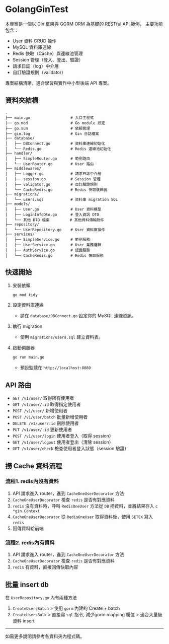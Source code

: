
# GolangGinTest

本專案是一個以 Gin 框架與 GORM ORM 為基礎的 RESTful API 範例，
主要功能包含：

- User 資料 CRUD 操作
- MySQL 資料庫連線
- Redis 快取（Cache）與連線池管理
- Session 管理（登入、登出、驗證）
- 請求日誌（log）中介層
- 自訂驗證規則（validator）

專案結構清晰，適合學習與實作中小型後端 API 專案。

## 資料夾結構

```
.
├── main.go                  # 入口主程式
├── go.mod                   # Go module 設定
├── go.sum                   # 依賴管理
├── gin.log                  # Gin 日誌檔案
├── database/
│   ├── DBConnect.go         # 資料庫連線初始化
│   └── Redis.go             # Redis 連線池初始化
├── handler/
│   ├── SimpleRouter.go      # 範例路由
│   └── UserRouter.go        # User 路由
├── middlewares/
│   ├── Logger.go            # 請求日誌中介層
│   ├── session.go           # Session 管理
│   ├── validator.go         # 自訂驗證規則
│   └── CacheRedis.go        # Redis 快取裝飾器
├── migrations/
│   └── users.sql            # 資料庫 migration SQL
├── models/
│   ├── User.go              # User 資料模型
│   ├── LoginInfoDto.go      # 登入資訊 DTO
│   └── 其他 DTO 檔案         # 其他資料傳輸物件
├── repository/
│   └── UserRepository.go    # User 資料庫操作
├── services/
│   ├── SimpleService.go     # 範例服務
│   ├── UserService.go       # User 業務邏輯
│   ├── AuthService.go       # 認證服務
│   └── CacheRedis.go        # Redis 快取服務
```

## 快速開始

1. 安裝依賴
   ```sh
   go mod tidy
   ```

2. 設定資料庫連線
   - 請在 `database/DBConnect.go` 設定你的 MySQL 連線資訊。

3. 執行 migration
   - 使用 `migrations/users.sql` 建立資料表。

4. 啟動伺服器
   ```sh
   go run main.go
   ```
   - 預設監聽在 `http://localhost:8080`

## API 路由

- `GET /v1/user/`           取得所有使用者
- `GET /v1/user/:id`        取得指定使用者
- `POST /v1/user/`          新增使用者
- `POST /v1/user/batch`     批量新增使用者
- `DELETE /v1/user/:id`     刪除使用者
- `PUT /v1/user/:id`        更新使用者
- `POST /v1/user/login`     使用者登入（取得 session）
- `GET /v1/user/logout`     使用者登出（清除 session）
- `GET /v1/user/check`      檢查使用者登入狀態（session 驗證）


## 撈 Cache 資料流程

### 流程1. redis內沒有資料

1. API 請求進入 router，進到 `CacheOneUserDecorator` 方法
2. `CacheOneUserDecorator` 檢查 `redis` 是否有對應資料
3. `redis` 沒有資料時，呼叫 `RedisOneUser` 方法從 `DB` 撈資料，並將結果存入 `c *gin.Context`
4. `CacheOneUserDecorator` 從 `RedisOneUser` 取得資料後，使用 `SETEX` 寫入 `redis`
5. 回傳資料給前端

### 流程2. redis內有資料

1. API 請求進入 router，進到 `CacheOneUserDecorator` 方法
2. `CacheOneUserDecorator` 檢查 `redis` 是否有對應資料
3. `redis` 有資料，直接回傳快取內容



## 批量 insert db
在 `UserRepository.go` 內有兩種方法
1. `CreateUsersBatch` > 使用 `gorm` 內建的 Create + batch
2. `CreateUsersBulk` > 直接寫 `sql` 指令, 減少gorm mapping 欄位 > 適合大量級資料 insert

---

如需更多說明請參考各資料夾內程式碼。
